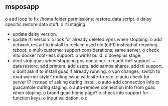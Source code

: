 msposapp
--------

o add loop to fix /home folder permissions; restore_data script.
o daisy specific restore data stuff.
o rti staging.
- update daisy version.
- update rti version.
o look for already deleted vpns when stopping.
o add network restart to install to reclaim used nic (eth1) instead of requiring reboot.
o mult-customer support considerations; same server.
o check into docker root-less support.
o win10 build.
o doveplus stage.
- dont stop guac when stopping pos container.
o readd rhel support.
~ data restore; add printers.
                add users.
                add samba shares.
                add rti support.
o dont ask if to install guac if already running.
o vpn changes; switch to road warrior style?
               routing issue with site-to-site.
o auto check for server IP instead of asking during install.
o auto-add connection info to guacamole during staging.
o auto-remove connection info from guac when stoping.
o brand guac home page?
o check into support for function keys.
o input validation.
o
o 
